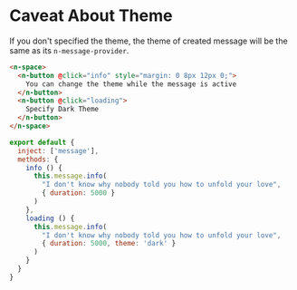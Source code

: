 # Caveat About Theme
If you don't specified the theme, the theme of created message will be the same as its `n-message-provider`.
```html
<n-space>
  <n-button @click="info" style="margin: 0 8px 12px 0;">
    You can change the theme while the message is active
  </n-button>
  <n-button @click="loading">
    Specify Dark Theme
  </n-button>
</n-space>
```

```js
export default {
  inject: ['message'],
  methods: {
    info () {
      this.message.info(
        "I don't know why nobody told you how to unfold your love",
        { duration: 5000 }
      )
    },
    loading () {
      this.message.info(
        "I don't know why nobody told you how to unfold your love",
        { duration: 5000, theme: 'dark' }
      )
    }
  }
}
```